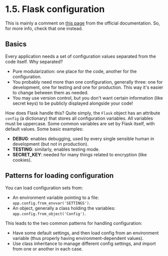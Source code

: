 1.5. Flask configuration
========================

This is mainly a comment on
[this page](http://flask.pocoo.org/docs/0.10/config/)
from the official documentation.
So, for more info, check that one instead.

Basics
------

Every application needs a set of configuration values
separated from the code itself. Why separated?

* Pure modularization: one place for the code, another for the configuration.
* You probably need more than one configuration, generally three:
  one for development, one for testing and one for production.
  This way it's easier to change between them as needed.
* You may use version control, but you don't want certain information
  (like secret keys) to be publicly displayed alongside your code!

How does Flask handle this? Quite simply,
the `Flask` object has an attribute `config` (a dictionary)
that stores all configuration variables. All variables must be uppercase.
Some common variables are set by Flask itself, with default values.
Some basic examples:

* **DEBUG**: enables debugging, used by every single sensible human
  in development (but not in production).
* **TESTING**: similarly, enables testing mode.
* **SECRET_KEY**: needed for many things related to encryption (like cookies).

Patterns for loading configuration
----------------------------------

You can load configuration sets from:

* An environment variable pointing to a file:
  `app.config.from_envvar('SETTINGS')`.
* An object, generally a class holding the variables:
  `app.config.from_object('Config')`.

This leads to the two common patterns for handling configuration:

* Have some default settings, and then load config from an environment variable
  (thus properly having environment-dependent values).
* Use class inheritance to manage different config settings,
  and import from one or another in each case.

